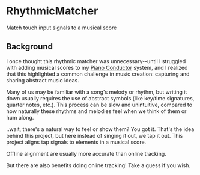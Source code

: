 # RhythmicMatcher
Match touch input signals to a musical score


## Background
I once thought this rhythmic matcher was unnecessary--until I struggled with adding musical scores to my [Piano Conductor](https://github.com/lynnzye/pico) system, and I realized that this highlighted a common challenge in music creation: capturing and sharing abstract music ideas.

Many of us may be familiar with a song's melody or rhythm, but writing it down usually requires the use of abstract symbols (like key/time signatures, quarter notes, etc.). This process can be slow and unintuitive, compared to how naturally these rhythms and melodies feel when we think of them or hum along. 

..wait, there's a natural way to feel or show them? You got it. That's the idea behind this project, but here instead of singing it out, we tap it out. This project aligns tap signals to elements in a musical score. 

Offline alignment are usually more accurate than online tracking. 

But there are also benefits doing online tracking! Take a guess if you wish.
